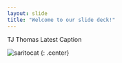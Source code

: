 ```yaml
---
layout: slide
title: "Welcome to our slide deck!"
---
```


TJ Thomas Latest Caption 

![saritocat](https://octodex.github.com/images/saritocat.png)
{: .center}
